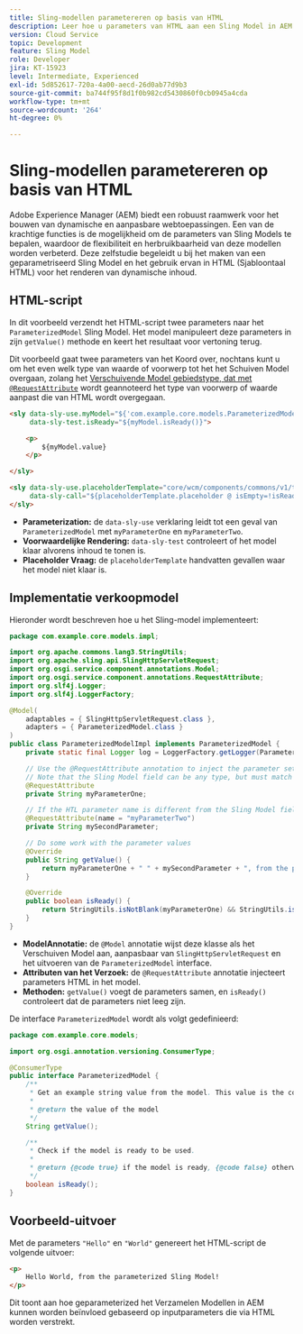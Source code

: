 ```yaml
---
title: Sling-modellen parametereren op basis van HTML
description: Leer hoe u parameters van HTML aan een Sling Model in AEM kunt doorgeven.
version: Cloud Service
topic: Development
feature: Sling Model
role: Developer
jira: KT-15923
level: Intermediate, Experienced
exl-id: 5d852617-720a-4a00-aecd-26d0ab77d9b3
source-git-commit: ba744f95f8d1f0b982cd5430860f0cb0945a4cda
workflow-type: tm+mt
source-wordcount: '264'
ht-degree: 0%

---
```


# Sling-modellen parametereren op basis van HTML

Adobe Experience Manager (AEM) biedt een robuust raamwerk voor het bouwen van dynamische en aanpasbare webtoepassingen. Een van de krachtige functies is de mogelijkheid om de parameters van Sling Models te bepalen, waardoor de flexibiliteit en herbruikbaarheid van deze modellen worden verbeterd. Deze zelfstudie begeleidt u bij het maken van een geparametriseerd Sling Model en het gebruik ervan in HTML (Sjabloontaal HTML) voor het renderen van dynamische inhoud.

## HTML-script

In dit voorbeeld verzendt het HTML-script twee parameters naar het `ParameterizedModel` Sling Model. Het model manipuleert deze parameters in zijn `getValue()` methode en keert het resultaat voor vertoning terug.

Dit voorbeeld gaat twee parameters van het Koord over, nochtans kunt u om het even welk type van waarde of voorwerp tot het het Schuiven Model overgaan, zolang het [ Verschuivende Model gebiedstype, dat met `@RequestAttribute`](#sling-model-implementation) wordt geannoteerd het type van voorwerp of waarde aanpast die van HTML wordt overgegaan.

```html
<sly data-sly-use.myModel="${'com.example.core.models.ParameterizedModel' @ myParameterOne='Hello', myParameterTwo='World'}"
     data-sly-test.isReady="${myModel.isReady()}">

    <p>
        ${myModel.value}
    </p>

</sly>

<sly data-sly-use.placeholderTemplate="core/wcm/components/commons/v1/templates.html"
     data-sly-call="${placeholderTemplate.placeholder @ isEmpty=!isReady}">
</sly>
```

- **Parameterization:** de `data-sly-use` verklaring leidt tot een geval van `ParameterizedModel` met `myParameterOne` en `myParameterTwo`.
- **Voorwaardelijke Rendering:** `data-sly-test` controleert of het model klaar alvorens inhoud te tonen is.
- **Placeholder Vraag:** de `placeholderTemplate` handvatten gevallen waar het model niet klaar is.

## Implementatie verkoopmodel

Hieronder wordt beschreven hoe u het Sling-model implementeert:

```java
package com.example.core.models.impl;

import org.apache.commons.lang3.StringUtils;
import org.apache.sling.api.SlingHttpServletRequest;
import org.osgi.service.component.annotations.Model;
import org.osgi.service.component.annotations.RequestAttribute;
import org.slf4j.Logger;
import org.slf4j.LoggerFactory;

@Model(
    adaptables = { SlingHttpServletRequest.class },
    adapters = { ParameterizedModel.class }
)
public class ParameterizedModelImpl implements ParameterizedModel {
    private static final Logger log = LoggerFactory.getLogger(ParameterizedModelImpl.class);

    // Use the @RequestAttribute annotation to inject the parameter set in the HTL.
    // Note that the Sling Model field can be any type, but must match the type of object or value passed from HTL.
    @RequestAttribute
    private String myParameterOne;

    // If the HTL parameter name is different from the Sling Model field name, use the name attribute to specify the HTL parameter name
    @RequestAttribute(name = "myParameterTwo")
    private String mySecondParameter;

    // Do some work with the parameter values
    @Override
    public String getValue() {
        return myParameterOne + " " + mySecondParameter + ", from the parameterized Sling Model!";
    }

    @Override
    public boolean isReady() {
        return StringUtils.isNotBlank(myParameterOne) && StringUtils.isNotBlank(mySecondParameter);
    }
}
```

- **ModelAnnotatie:** de `@Model` annotatie wijst deze klasse als het Verschuiven Model aan, aanpasbaar van `SlingHttpServletRequest` en het uitvoeren van de `ParameterizedModel` interface.
- **Attributen van het Verzoek:** de `@RequestAttribute` annotatie injecteert parameters HTML in het model.
- **Methoden:** `getValue()` voegt de parameters samen, en `isReady()` controleert dat de parameters niet leeg zijn.

De interface `ParameterizedModel` wordt als volgt gedefinieerd:

```java
package com.example.core.models;

import org.osgi.annotation.versioning.ConsumerType;

@ConsumerType
public interface ParameterizedModel {
    /**
     * Get an example string value from the model. This value is the concatenation of the two parameters.
     * 
     * @return the value of the model
     */
    String getValue();

    /**
     * Check if the model is ready to be used.
     *
     * @return {@code true} if the model is ready, {@code false} otherwise
     */
    boolean isReady();
}
```

## Voorbeeld-uitvoer

Met de parameters `"Hello"` en `"World"` genereert het HTML-script de volgende uitvoer:

```html
<p>
    Hello World, from the parameterized Sling Model!
</p>
```

Dit toont aan hoe geparameterized het Verzamelen Modellen in AEM kunnen worden beïnvloed gebaseerd op inputparameters die via HTML worden verstrekt.

